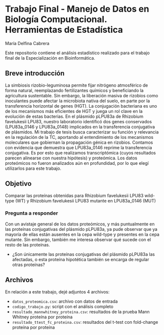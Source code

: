 # Trabajo Final - Manejo de Datos en Biología Computacional. Herramientas de Estadística
María Delfina Cabrera

Este repositorio contiene el análisis estadístico realizado para el trabajo final de la Especialización en Bioinformática. 

## Breve introducción
La simbiosis rizobio-leguminosa permite fijar nitrógeno atmosférico de forma natural, reemplazando fertilizantes químicos y beneficiando la agricultura sustentable. Sin embargo, la liberación masiva de rizobios como inoculantes puede afectar la microbiota nativa del suelo, en parte por la transferencia horizontal de genes (HGT). La conjugación bacteriana es uno de los mecanismos más eficientes de HGT y juega un rol clave en la evolución de estas bacterias.
En el plásmido pLPU83a de Rhizobium favelukesii LPU83, nuestro laboratorio identificó dos genes conservados (LPU83a_0146 y LPU83a_0148) implicados en la transferencia conjugativa de plásmidos. Mi trabajo de tesis busca caracterizar su función y relevancia en la regulación de la TC, aportando al entendimiento de los mecanismos moleculares que gobiernan la propagación génica en rizobios. 
Contamos con evidencia que demuestra que LPU83a_0146 reprime la transferencia conjugativa. Es por esto que realizamos transcriptómica (cuyos resultados parecen alinearse con nuestra hipótesis) y proteómica. Los datos proteómicos no fueron analizados aún en profundidad, por lo que elegí utilizarlos para este trabajo.

## Objetivo
Comparar las proteínas obtenidas para Rhizobium favelukesii LPU83 wild-type (WT) y Rhizobium favelukesii LPU83 mutante en LPU83a_0146 (MUT)

### Pregunta a responder
Con un avistaje general de los datos proteómicos, y más puntualmente en las proteínas conjugativas del plásmido pLPU83a, ya pude observar que ya mayoría de ellas están ausentes en la cepa wild-type y presentes en la cepa mutante. Sin embargo, también me interesa observar qué sucede con el resto de las proteínas.
- ¿Son únicamente las proteínas conjugativas del plásmido pLPU83a las afectadas, o esta proteína hipotética también se encarga de regular otras proteínas?

## Archivos
En relación a este trabajo, dejé adjuntos 4 archivos:
- `datos_proteomica.csv`: archivo con datos de entrada 
- `codigo_trabajo.py`: script con el análisis completo
- `resultado_mannwhitney_proteina.csv`: resultados de la prueba Mann Whitney proteína por proteína
- `resultado_ttest_fc_proteina.csv`: resultados del t-test con fold-change proteína por proteína

